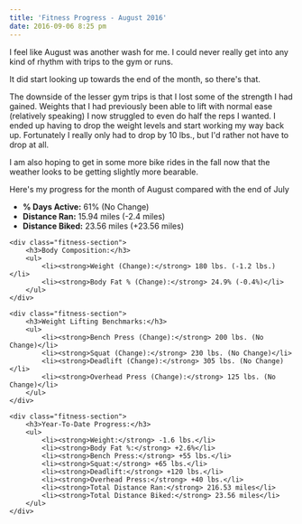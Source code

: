 ```yaml
---
title: 'Fitness Progress - August 2016'
date: 2016-09-06 8:25 pm
---
```


I feel like August was another wash for me. I could never really get into any kind of rhythm with trips to the gym or runs.

It did start looking up towards the end of the month, so there's that.

The downside of the lesser gym trips is that I lost some of the strength I had gained. Weights that I had previously been able to lift with normal ease (relatively speaking) I now struggled to even do half the reps I wanted. I ended up having to drop the weight levels and start working my way back up. Fortunately I really only had to drop by 10 lbs., but I'd rather not have to drop at all.

I am also hoping to get in some more bike rides in the fall now that the weather looks to be getting slightly more bearable.

Here's my progress for the month of August compared with the end of July

<div class="fitness-progress">
    <div class="fitness-section">
        <ul>
            <li><strong>% Days Active:</strong> 61% (No Change)</li>
            <li><strong>Distance Ran:</strong> 15.94 miles (-2.4 miles)</li>
            <li><strong>Distance Biked:</strong> 23.56 miles (+23.56 miles)</li>
        </ul>
    </div>

    <div class="fitness-section">
        <h3>Body Composition:</h3>
        <ul>
            <li><strong>Weight (Change):</strong> 180 lbs. (-1.2 lbs.)</li>
            <li><strong>Body Fat % (Change):</strong> 24.9% (-0.4%)</li>
        </ul>
    </div>

    <div class="fitness-section">
        <h3>Weight Lifting Benchmarks:</h3>
        <ul>
            <li><strong>Bench Press (Change):</strong> 200 lbs. (No Change)</li>
            <li><strong>Squat (Change):</strong> 230 lbs. (No Change)</li>
            <li><strong>Deadlift (Change):</strong> 305 lbs. (No Change)</li>
            <li><strong>Overhead Press (Change):</strong> 125 lbs. (No Change)</li>
        </ul>
    </div>

    <div class="fitness-section">
        <h3>Year-To-Date Progress:</h3>
        <ul>
            <li><strong>Weight:</strong> -1.6 lbs.</li>
            <li><strong>Body Fat %:</strong> +2.6%</li>
            <li><strong>Bench Press:</strong> +55 lbs.</li>
            <li><strong>Squat:</strong> +65 lbs.</li>
            <li><strong>Deadlift:</strong> +120 lbs.</li>
            <li><strong>Overhead Press:</strong> +40 lbs.</li>
            <li><strong>Total Distance Ran:</strong> 216.53 miles</li>
            <li><strong>Total Distance Biked:</strong> 23.56 miles</li>
        </ul>
    </div>

</div>
